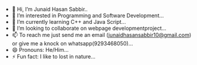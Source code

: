 - 👋 Hi, I’m Junaid Hasan Sabbir..
- 👀 I’m interested in Programming and Software Development...
- 🌱 I’m currently learning C++ and Java Script...
- 💞️ I’m looking to collaborate on webpage developmentproject...
- 📫 To reach me just send me an email (junaidhasansabbir10@gmail.com) or give me a knock on whatsapp(9293468050)...
- 😄 Pronouns: He/Him...
- ⚡ Fun fact: I like to lost in nature...

<!---
JHSabbir10/JHSabbir10 is a ✨ special ✨ repository because its `README.md` (this file) appears on your GitHub profile.
You can click the Preview link to take a look at your changes.
--->
